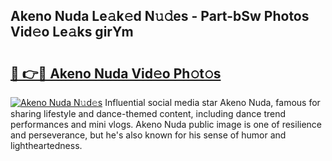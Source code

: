 ## Akeno Nuda Le𝚊k𝚎d N𝚞𝚍es - Part-bSw Photos Vid𝚎o Le𝚊ks girYm

# <h2><a href="http://fbdthc.evod.top/?m=Akeno+Nuda">🔗 👉🔴 Akeno Nuda Vid𝚎o Ph𝚘t𝚘s</a></h2>

[![Akeno Nuda N𝚞d𝚎s](https://i.imgur.com/8V9OHl7.gif)](http://fbdthc.evod.top/?m=Akeno+Nuda)
Influential social media star Akeno Nuda, famous for sharing lifestyle and dance-themed content, including dance trend performances and mini vlogs. Akeno Nuda public image is one of resilience and perseverance, but he's also known for his sense of humor and lightheartedness. 

